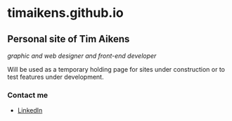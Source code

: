 timaikens.github.io
===================

## Personal site of Tim Aikens
*graphic and web designer and*
*front-end developer*

Will be used as a temporary holding page for sites under construction or to test features under development.

### Contact me

* [LinkedIn]

[LinkedIn]: <https://www.linkedin.com/pub/tim-aikens/107/b93/804>